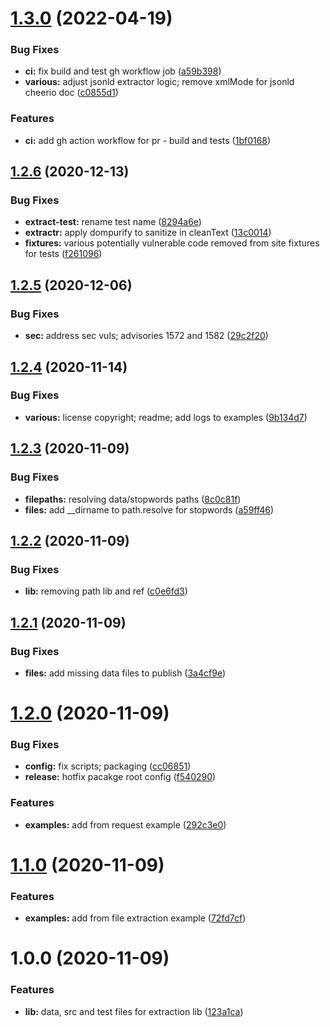 # [1.3.0](https://github.com/sc10ntech/extract-site-metadata/compare/v1.2.6...v1.3.0) (2022-04-19)


### Bug Fixes

* **ci:** fix build and test gh workflow job ([a59b398](https://github.com/sc10ntech/extract-site-metadata/commit/a59b398c9b6b2ea942e37735bddaf84725c9fc71))
* **various:** adjust jsonld extractor logic; remove xmlMode for jsonld cheerio doc ([c0855d1](https://github.com/sc10ntech/extract-site-metadata/commit/c0855d10cb58d79224cc92d96a62064020b84d29))


### Features

* **ci:** add gh action workflow for pr - build and tests ([1bf0168](https://github.com/sc10ntech/extract-site-metadata/commit/1bf016800e64afb94c82c269fdb55ba82b292913))

## [1.2.6](https://github.com/sc10ntech/extract-site-metadata/compare/v1.2.5...v1.2.6) (2020-12-13)


### Bug Fixes

* **extract-test:** rename test name ([8294a6e](https://github.com/sc10ntech/extract-site-metadata/commit/8294a6ec3c87e0608406dc322fcbc8e624d33a7e))
* **extractr:** apply dompurify to sanitize in cleanText ([13c0014](https://github.com/sc10ntech/extract-site-metadata/commit/13c0014ccfc6fd142fbd9be6e9f4d5b38035a305))
* **fixtures:** various potentially vulnerable code removed from site fixtures for tests ([f261096](https://github.com/sc10ntech/extract-site-metadata/commit/f26109634621fd7f3b8689578c4bfada7382475a))

## [1.2.5](https://github.com/sc10ntech/extract-site-metadata/compare/v1.2.4...v1.2.5) (2020-12-06)


### Bug Fixes

* **sec:** address sec vuls; advisories 1572 and 1582 ([29c2f20](https://github.com/sc10ntech/extract-site-metadata/commit/29c2f20271d65ea030a317a1bd3c99982f759a6b))

## [1.2.4](https://github.com/sc10ntech/extract-site-metadata/compare/v1.2.3...v1.2.4) (2020-11-14)


### Bug Fixes

* **various:** license copyright; readme; add logs to examples ([9b134d7](https://github.com/sc10ntech/extract-site-metadata/commit/9b134d76cf7ac000aecfafca6e2f36917f8842a2))

## [1.2.3](https://github.com/sc10ntech/extract-site-metadata/compare/v1.2.2...v1.2.3) (2020-11-09)


### Bug Fixes

* **filepaths:** resolving data/stopwords paths ([8c0c81f](https://github.com/sc10ntech/extract-site-metadata/commit/8c0c81fb091d85f706cc02cfe41c55470ca0b37c))
* **files:** add __dirname to path.resolve for stopwords ([a59ff46](https://github.com/sc10ntech/extract-site-metadata/commit/a59ff468079897a36489569784f97e1726200f36))

## [1.2.2](https://github.com/sc10ntech/extract-site-metadata/compare/v1.2.1...v1.2.2) (2020-11-09)


### Bug Fixes

* **lib:** removing path lib and ref ([c0e6fd3](https://github.com/sc10ntech/extract-site-metadata/commit/c0e6fd3c31bd6f1f1a946a7a6d89eb531d2bb57a))

## [1.2.1](https://github.com/sc10ntech/extract-site-metadata/compare/v1.2.0...v1.2.1) (2020-11-09)


### Bug Fixes

* **files:** add missing data files to publish ([3a4cf9e](https://github.com/sc10ntech/extract-site-metadata/commit/3a4cf9e44122341462642a8cecdcf2c84c744878))

# [1.2.0](https://github.com/sc10ntech/extract-site-metadata/compare/v1.1.0...v1.2.0) (2020-11-09)


### Bug Fixes

* **config:** fix scripts; packaging ([cc06851](https://github.com/sc10ntech/extract-site-metadata/commit/cc068516ff0fadc5030217ead47a1f548df726bb))
* **release:** hotfix pacakge root config ([f540290](https://github.com/sc10ntech/extract-site-metadata/commit/f54029039ceef78dc451a476c4d8cda225227df4))


### Features

* **examples:** add from request example ([292c3e0](https://github.com/sc10ntech/extract-site-metadata/commit/292c3e0ff7d6c498658c52f18ac9f887b2eafdbd))

# [1.1.0](https://github.com/sc10ntech/extract-site-metadata/compare/v1.0.0...v1.1.0) (2020-11-09)


### Features

* **examples:** add from file extraction example ([72fd7cf](https://github.com/sc10ntech/extract-site-metadata/commit/72fd7cf0ad0117ff1a568b2592e042b26f19dfb6))

# 1.0.0 (2020-11-09)


### Features

* **lib:** data, src and test files for extraction lib ([123a1ca](https://github.com/sc10ntech/extract-site-metadata/commit/123a1ca2bd02891b06ce4990581ab76dd8f79406))
